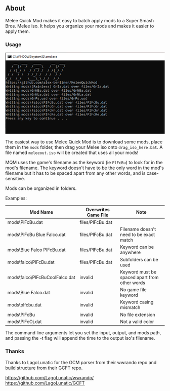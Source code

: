 ## About

Melee Quick Mod makes it easy to batch apply mods to a Super Smash Bros. Melee iso. It helps you organize your mods and makes it easier to apply them.

### Usage

![MQM preview](assets/preview.png?raw=true "MQM preview")

The easiest way to use Melee Quick Mod is to download some mods, place them in the `mods` folder, then drag your Melee iso onto `drag_iso_here.bat`. A file named `meleeout.iso` will be created that uses all your mods!

MQM uses the game's filename as the keyword (ie `PlFcBu`) to look for in the mod's filename. The keyword doesn't have to be the only word in the mod's filename but it has to be spaced apart from any other words, and is case-sensitive.

Mods can be organized in folders.

Examples:

| Mod Name  | Overwrites Game File | Note |
| ------------- | ------------- | ------------- |
| mods\PlFcBu.dat  | files/PlFcBu.dat  |  |
| mods\PlFcBu Blue Falco.dat  | files/PlFcBu.dat  | Filename doesn't need to be exact match |
| mods\Blue Falco PlFcBu.dat  | files/PlFcBu.dat  | Keyword can be anywhere |
| mods\falco\PlFcBu.dat  | files/PlFcBu.dat  | Subfolders can be used |
| mods\falco\PlFcBuCoolFalco.dat  | invalid  | Keyword must be spaced apart from other words |
| mods\Blue Falco.dat   | invalid  | No game file keyword |
| mods\plfcbu.dat  | invalid  | Keyword casing mismatch |
| mods\PlFcBu  | invalid  | No file extension |
| mods\PlFcOj.dat  | invalid  | Not a valid color |

The command line arguments let you set the input, output, and mods path, and passing the -t flag will append the time to the output iso's filename.

### Thanks

Thanks to LagoLunatic for the GCM parser from their wwrando repo and build structure from their GCFT repo.

https://github.com/LagoLunatic/wwrando/
https://github.com/LagoLunatic/GCFT
